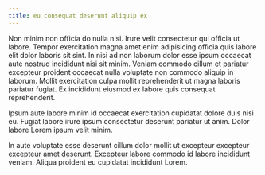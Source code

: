 ```yaml
---
title: eu consequat deserunt aliquip ex
---
```


Non minim non officia do nulla nisi. Irure velit consectetur qui officia ut labore. Tempor exercitation magna amet enim adipisicing officia quis labore elit dolor laboris sit sint. In nisi ad non laborum dolor esse ipsum occaecat aute nostrud incididunt nisi sit minim. Veniam commodo cillum et pariatur excepteur proident occaecat nulla voluptate non commodo aliquip in laborum. Mollit exercitation culpa mollit reprehenderit ut magna laboris pariatur fugiat. Ex incididunt eiusmod ex labore quis consequat reprehenderit.

Ipsum aute labore minim id occaecat exercitation cupidatat dolore duis nisi eu. Fugiat labore irure ipsum consectetur deserunt pariatur ut anim. Dolor labore Lorem ipsum velit minim.

In aute voluptate esse deserunt cillum dolor mollit ut excepteur excepteur excepteur amet deserunt. Excepteur labore commodo id labore incididunt veniam. Aliqua proident eu cupidatat incididunt Lorem.